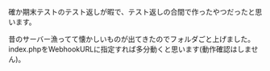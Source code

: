 確か期末テストのテスト返しが暇で、テスト返しの合間で作ったやつだったと思います。

昔のサーバー漁ってて懐かしいものが出てきたのでフォルダごと上げました。index.phpをWebhookURLに指定すれば多分動くと思います(動作確認はしません)。
